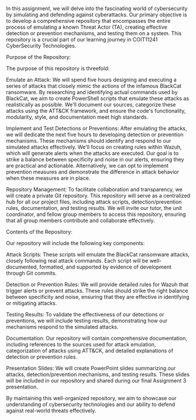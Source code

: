 In this assignment, we will delve into the fascinating world of cybersecurity by simulating and defending against cyberattacks. Our primary objective is to develop a comprehensive repository that encompasses the entire process of emulating a known Threat Actor (TA), creating effective detection or prevention mechanisms, and testing them on a system. This repository is a crucial part of our learning journey in COIT11241 CyberSecurity Technologies.

Purpose of the Repository:

The purpose of this repository is threefold:

Emulate an Attack: We will spend five hours designing and executing a series of attacks that closely mimic the actions of the infamous BlackCat ransomware. By researching and identifying actual commands used by BlackCat, we aim to create PowerShell scripts that emulate these attacks as realistically as possible. We'll document our sources, categorize these attacks using the ATT&CK framework, and ensure the code's functionality, modularity, style, and documentation meet high standards.

Implement and Test Detections or Preventions: After emulating the attacks, we will dedicate the next five hours to developing detection or prevention mechanisms. These mechanisms should identify and respond to our simulated attacks effectively. We'll focus on creating rules within Wazuh, which will generate alerts when the attacks are executed. Our goal is to strike a balance between specificity and noise in our alerts, ensuring they are practical and actionable. Alternatively, we can opt to implement prevention measures and demonstrate the difference in attack behavior when these measures are in place.

Repository Management: To facilitate collaboration and transparency, we will create a private Git repository. This repository will serve as a centralized hub for all our project files, including attack scripts, detection/prevention rules, documentation, and testing results. We will invite our tutor, the unit coordinator, and fellow group members to access this repository, ensuring that all group members contribute and collaborate effectively.

Contents of the Repository:

Our repository will include the following key components:

Attack Scripts: These scripts will emulate the BlackCat ransomware attacks, closely following real attack commands. Each script will be well-documented, formatted, and supported by evidence of development through Git commits.

Detection or Prevention Rules: We will provide detailed rules for Wazuh that trigger alerts or prevent attacks. These rules should strike the right balance between specificity and noise, ensuring that they are effective in identifying or mitigating attacks.

Testing Results: To validate the effectiveness of our detections or preventions, we will include testing results, demonstrating how our mechanisms respond to the simulated attacks.

Documentation: Our repository will contain comprehensive documentation, including references to the sources used for attack emulation, categorization of attacks using ATT&CK, and detailed explanations of detection or prevention rules.

Presentation Slides: We will create PowerPoint slides summarizing our attacks, detection/prevention mechanisms, and testing results. These slides will be included in our repository and shared during our final Assignment 3 presentation.

By maintaining this well-organized repository, we aim to showcase our understanding of cybersecurity technologies and our ability to defend against real-world threats effectively.
